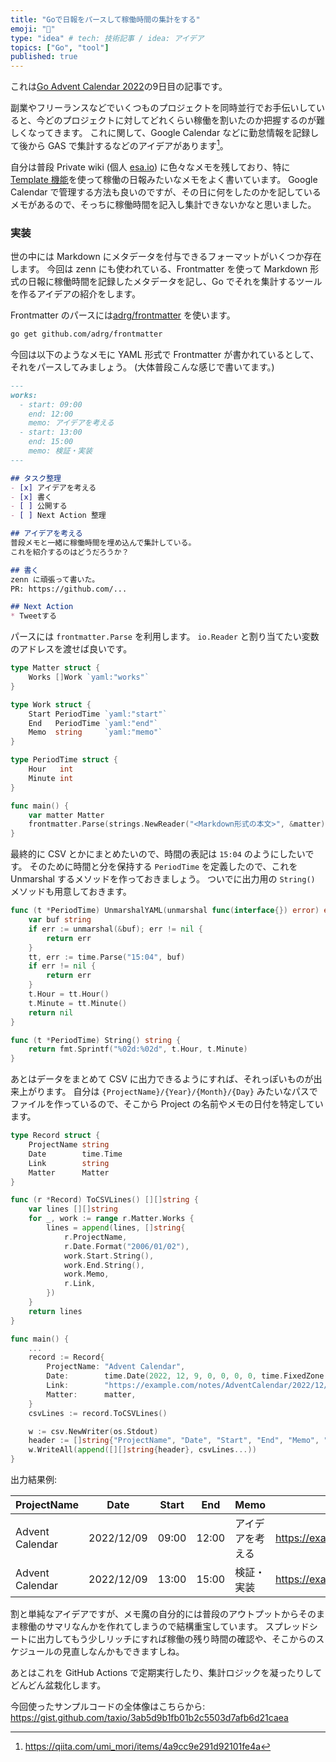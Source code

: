 ```yaml
---
title: "Goで日報をパースして稼働時間の集計をする"
emoji: "📝"
type: "idea" # tech: 技術記事 / idea: アイデア
topics: ["Go", "tool"]
published: true
---
```


これは[Go Advent Calendar 2022](https://qiita.com/advent-calendar/2022/go)の9日目の記事です。

副業やフリーランスなどでいくつものプロジェクトを同時並行でお手伝いしていると、今どのプロジェクトに対してどれくらい稼働を割いたのか把握するのが難しくなってきます。
これに関して、Google Calendar などに勤怠情報を記録して後から GAS で集計するなどのアイデアがあります[^gcal]。

[^gcal]: https://qiita.com/umi_mori/items/4a9cc9e291d92101fe4a

自分は普段 Private wiki (個人 [esa.io](https://esa.io/)) に色々なメモを残しており、特に[Template 機能](https://docs.esa.io/posts/7)を使って稼働の日報みたいなメモをよく書いています。
Google Calendar で管理する方法も良いのですが、その日に何をしたのかを記しているメモがあるので、そっちに稼働時間を記入し集計できないかなと思いました。

### 実装

世の中には Markdown にメタデータを付与できるフォーマットがいくつか存在します。
今回は zenn にも使われている、Frontmatter を使って Markdown 形式の日報に稼働時間を記録したメタデータを記し、Go でそれを集計するツールを作るアイデアの紹介をします。

Frontmatter のパースには[adrg/frontmatter](https://github.com/adrg/frontmatter) を使います。
```bash
go get github.com/adrg/frontmatter
```

今回は以下のようなメモに YAML 形式で Frontmatter が書かれているとして、それをパースしてみましょう。
(大体普段こんな感じで書いてます。)

```markdown
---
works:
  - start: 09:00
    end: 12:00
    memo: アイデアを考える
  - start: 13:00
    end: 15:00
    memo: 検証・実装
---

## タスク整理
- [x] アイデアを考える
- [x] 書く
- [ ] 公開する
- [ ] Next Action 整理

## アイデアを考える
普段メモと一緒に稼働時間を埋め込んで集計している。
これを紹介するのはどうだろうか？

## 書く
zenn に頑張って書いた。
PR: https://github.com/...

## Next Action
* Tweetする
```

パースには `frontmatter.Parse` を利用します。
`io.Reader` と割り当てたい変数のアドレスを渡せば良いです。

```go
type Matter struct {
	Works []Work `yaml:"works"`
}

type Work struct {
	Start PeriodTime `yaml:"start"`
	End   PeriodTime `yaml:"end"`
	Memo  string     `yaml:"memo"`
}

type PeriodTime struct {
	Hour   int
	Minute int
}

func main() {
	var matter Matter
	frontmatter.Parse(strings.NewReader("<Markdown形式の本文>", &matter))
}
```

最終的に CSV とかにまとめたいので、時間の表記は `15:04` のようにしたいです。
そのために時間と分を保持する `PeriodTime` を定義したので、これを Unmarshal するメソッドを作っておきましょう。
ついでに出力用の `String()` メソッドも用意しておきます。

```go
func (t *PeriodTime) UnmarshalYAML(unmarshal func(interface{}) error) error {
	var buf string
	if err := unmarshal(&buf); err != nil {
		return err
	}
	tt, err := time.Parse("15:04", buf)
	if err != nil {
		return err
	}
	t.Hour = tt.Hour()
	t.Minute = tt.Minute()
	return nil
}

func (t *PeriodTime) String() string {
	return fmt.Sprintf("%02d:%02d", t.Hour, t.Minute)
}
```

あとはデータをまとめて CSV に出力できるようにすれば、それっぽいものが出来上がります。
自分は `{ProjectName}/{Year}/{Month}/{Day}` みたいなパスでファイルを作っているので、そこから Project の名前やメモの日付を特定しています。

```go
type Record struct {
	ProjectName string
	Date        time.Time
	Link        string
	Matter      Matter
}

func (r *Record) ToCSVLines() [][]string {
	var lines [][]string
	for _, work := range r.Matter.Works {
		lines = append(lines, []string{
			r.ProjectName,
			r.Date.Format("2006/01/02"),
			work.Start.String(),
			work.End.String(),
			work.Memo,
			r.Link,
		})
	}
	return lines
}

func main() {
	...
	record := Record{
		ProjectName: "Advent Calendar",
		Date:        time.Date(2022, 12, 9, 0, 0, 0, 0, time.FixedZone("Asia/Tokyo", 9*60*60)),
		Link:        "https://example.com/notes/AdventCalendar/2022/12/09",
		Matter:      matter,
	}
	csvLines := record.ToCSVLines()

	w := csv.NewWriter(os.Stdout)
	header := []string{"ProjectName", "Date", "Start", "End", "Memo", "Link"}
	w.WriteAll(append([][]string{header}, csvLines...))
}
```

出力結果例:

| ProjectName | Date | Start | End | Memo | Link |
| --- | --- | --- | --- | --- | --- |
| Advent Calendar | 2022/12/09 | 09:00 | 12:00 | アイデアを考える | https://example.com/notes/AdventCalendar/2022/12/09 |
| Advent Calendar | 2022/12/09 | 13:00 | 15:00 | 検証・実装 | https://example.com/notes/AdventCalendar/2022/12/09 |

割と単純なアイデアですが、メモ魔の自分的には普段のアウトプットからそのまま稼働のサマリなんかを作れてしまうので結構重宝しています。
スプレッドシートに出力してもう少しリッチにすれば稼働の残り時間の確認や、そこからのスケジュールの見直しなんかもできますしね。

あとはこれを GitHub Actions で定期実行したり、集計ロジックを凝ったりしてどんどん盆栽化します。

今回使ったサンプルコードの全体像はこちらから: https://gist.github.com/taxio/3ab5d9b1fb01b2c5503d7afb6d21caea
